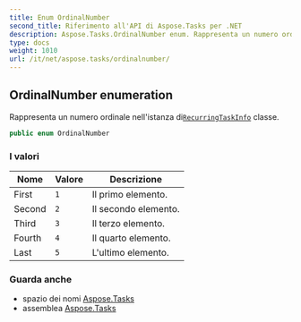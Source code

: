 ```yaml
---
title: Enum OrdinalNumber
second_title: Riferimento all'API di Aspose.Tasks per .NET
description: Aspose.Tasks.OrdinalNumber enum. Rappresenta un numero ordinale nellistanza diRecurringTaskInfo classe.
type: docs
weight: 1010
url: /it/net/aspose.tasks/ordinalnumber/
---
```

## OrdinalNumber enumeration

Rappresenta un numero ordinale nell'istanza di[`RecurringTaskInfo`](../recurringtaskinfo/) classe.

```csharp
public enum OrdinalNumber
```

### I valori

| Nome | Valore | Descrizione |
| --- | --- | --- |
| First | `1` | Il primo elemento. |
| Second | `2` | Il secondo elemento. |
| Third | `3` | Il terzo elemento. |
| Fourth | `4` | Il quarto elemento. |
| Last | `5` | L'ultimo elemento. |

### Guarda anche

* spazio dei nomi [Aspose.Tasks](../../aspose.tasks/)
* assemblea [Aspose.Tasks](../../)


